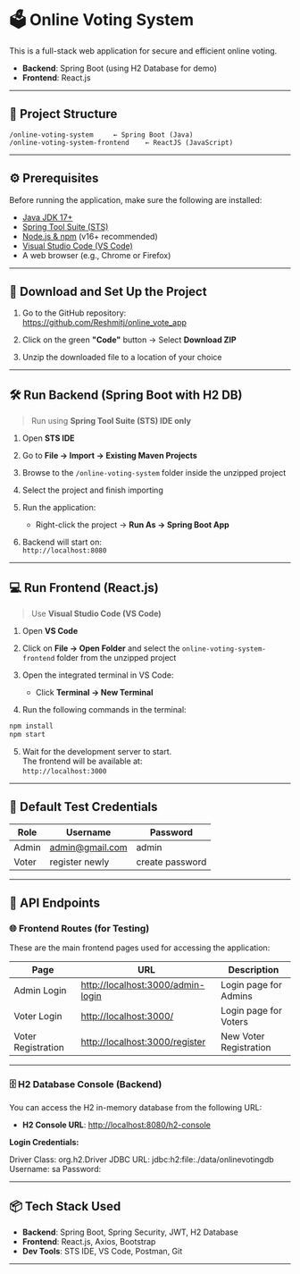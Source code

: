 # 🗳️ Online Voting System

This is a full-stack web application for secure and efficient online voting.  
- **Backend**: Spring Boot (using H2 Database for demo)  
- **Frontend**: React.js  

---

## 📁 Project Structure

```
/online-voting-system     ← Spring Boot (Java)
/online-voting-system-frontend    ← ReactJS (JavaScript)
```

---

## ⚙️ Prerequisites

Before running the application, make sure the following are installed:

- [Java JDK 17+](https://www.oracle.com/java/technologies/javase/jdk17-archive-downloads.html)
- [Spring Tool Suite (STS)](https://spring.io/tools)
- [Node.js & npm](https://nodejs.org/) (v16+ recommended)
- [Visual Studio Code (VS Code)](https://code.visualstudio.com/)
- A web browser (e.g., Chrome or Firefox)

---

## 🔻 Download and Set Up the Project

1. Go to the GitHub repository:  
   https://github.com/Reshmitj/online_vote_app

2. Click on the green **"Code"** button → Select **Download ZIP**

3. Unzip the downloaded file to a location of your choice

---

## 🛠️ Run Backend (Spring Boot with H2 DB)

> Run using **Spring Tool Suite (STS) IDE only**

1. Open **STS IDE**

2. Go to **File → Import → Existing Maven Projects**

3. Browse to the `/online-voting-system` folder inside the unzipped project

4. Select the project and finish importing

5. Run the application:
   - Right-click the project → **Run As → Spring Boot App**

6. Backend will start on:  
   `http://localhost:8080`

---

## 💻 Run Frontend (React.js)

> Use **Visual Studio Code (VS Code)**

1. Open **VS Code**

2. Click on **File → Open Folder** and select the `online-voting-system-frontend` folder from the unzipped project

3. Open the integrated terminal in VS Code:  
   - Click **Terminal → New Terminal**

4. Run the following commands in the terminal:

```bash
npm install
npm start
```

5. Wait for the development server to start.  
   The frontend will be available at:  
   `http://localhost:3000`

---

## 🔐 Default Test Credentials

| Role     | Username      | Password |
|----------|---------------|----------|
| Admin    | admin@gmail.com	         | admin |
| Voter    | register newly        | create password |

---

## 🧪 API Endpoints

### 🌐 Frontend Routes (for Testing)

These are the main frontend pages used for accessing the application:

| Page               | URL                                         | Description             |
|--------------------|----------------------------------------------|-------------------------|
| Admin Login        | [http://localhost:3000/admin-login](http://localhost:3000/admin-login) | Login page for Admins   |
| Voter Login        | [http://localhost:3000/](http://localhost:3000/)                         | Login page for Voters   |
| Voter Registration | [http://localhost:3000/register](http://localhost:3000/register)         | New Voter Registration  |

---

### 🗄️ H2 Database Console (Backend)

You can access the H2 in-memory database from the following URL:

- **H2 Console URL**: [http://localhost:8080/h2-console](http://localhost:8080/h2-console)

**Login Credentials:**

Driver Class: org.h2.Driver
JDBC URL: jdbc:h2:file:./data/onlinevotingdb
Username: sa
Password:


---

## 📦 Tech Stack Used

- **Backend**: Spring Boot, Spring Security, JWT, H2 Database
- **Frontend**: React.js, Axios, Bootstrap
- **Dev Tools**: STS IDE, VS Code, Postman, Git

---

